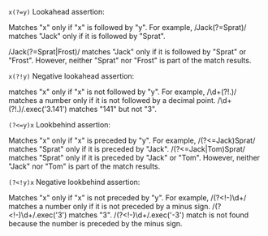 `x(?=y)`	Lookahead assertion: 

Matches "x" only if "x" is followed by "y". For example, /Jack(?=Sprat)/
matches "Jack" only if it is followed by "Sprat".

/Jack(?=Sprat|Frost)/ matches "Jack" only if it is followed by "Sprat" or
"Frost". However, neither "Sprat" nor "Frost" is part of the match results.

`x(?!y)`	Negative lookahead assertion: 

matches "x" only if "x" is not followed by "y". For example, /\d+(?!\.)/
matches a number only if it is not followed by a decimal point.
/\d+(?!\.)/.exec('3.141') matches "141" but not "3".

`(?<=y)x`	Lookbehind assertion: 

Matches "x" only if "x" is preceded by "y". For example, /(?<=Jack)Sprat/
matches "Sprat" only if it is preceded by "Jack". /(?<=Jack|Tom)Sprat/ matches
"Sprat" only if it is preceded by "Jack" or "Tom". However, neither "Jack" nor
"Tom" is part of the match results.

`(?<!y)x`	Negative lookbehind assertion: 

Matches "x" only if "x" is not preceded by "y". For example, /(?<!-)\d+/
matches a number only if it is not preceded by a minus sign.
/(?<!-)\d+/.exec('3') matches "3". /(?<!-)\d+/.exec('-3')  match is not found
because the number is preceded by the minus sign.
